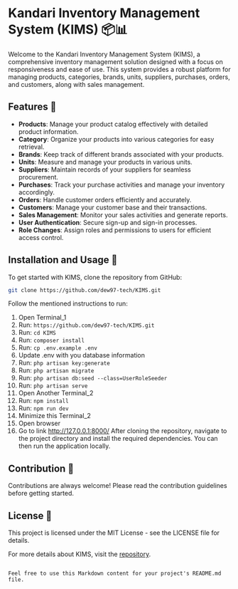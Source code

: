 # Kandari Inventory Management System (KIMS) 📦📊

Welcome to the Kandari Inventory Management System (KIMS), a comprehensive inventory management solution designed with a focus on responsiveness and ease of use. This system provides a robust platform for managing products, categories, brands, units, suppliers, purchases, orders, and customers, along with sales management.

## Features 🌟

-   **Products**: Manage your product catalog effectively with detailed product information.
-   **Category**: Organize your products into various categories for easy retrieval.
-   **Brands**: Keep track of different brands associated with your products.
-   **Units**: Measure and manage your products in various units.
-   **Suppliers**: Maintain records of your suppliers for seamless procurement.
-   **Purchases**: Track your purchase activities and manage your inventory accordingly.
-   **Orders**: Handle customer orders efficiently and accurately.
-   **Customers**: Manage your customer base and their transactions.
-   **Sales Management**: Monitor your sales activities and generate reports.
-   **User Authentication**: Secure sign-up and sign-in processes.
-   **Role Changes**: Assign roles and permissions to users for efficient access control.

## Installation and Usage 🚀

To get started with KIMS, clone the repository from GitHub:

```bash
git clone https://github.com/dew97-tech/KIMS.git
```

Follow the mentioned instructions to run:

1. Open Terminal_1
2. Run: `https://github.com/dew97-tech/KIMS.git`
3. Run: `cd KIMS`
4. Run: `composer install`
5. Run: `cp .env.example .env`
6. Update .env with you database information
7. Run: `php artisan key:generate`
8. Run: `php artisan migrate`
9. Run: `php artisan db:seed --class=UserRoleSeeder`
10. Run: `php artisan serve`
11. Open Another Terminal_2
12. Run: `npm install`
13. Run: `npm run dev`
14. Minimize this Terminal_2
15. Open browser
16. Go to link http://127.0.0.1:8000/
    After cloning the repository, navigate to the project directory and install the required dependencies. You can then run the application locally.

## Contribution 🤝

Contributions are always welcome! Please read the contribution guidelines before getting started.

## License 📄

This project is licensed under the MIT License - see the LICENSE file for details.

For more details about KIMS, visit the [repository](https://github.com/dew97-tech/KIMS).

```

Feel free to use this Markdown content for your project's README.md file.
```
